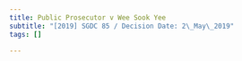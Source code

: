 ```yaml
---
title: Public Prosecutor v Wee Sook Yee
subtitle: "[2019] SGDC 85 / Decision Date: 2\_May\_2019"
tags: []

---
```

